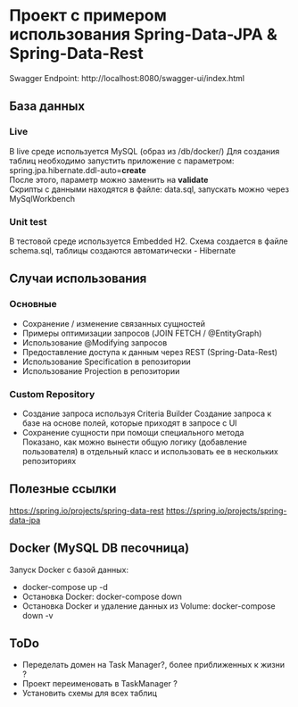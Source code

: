 # Проект с примером использования Spring-Data-JPA & Spring-Data-Rest

Swagger Endpoint: http://localhost:8080/swagger-ui/index.html

## База данных
### Live
В live среде используется MySQL (образ из /db/docker/)
Для создания таблиц необходимо запустить приложение с параметром:
spring.jpa.hibernate.ddl-auto=**create**  
После этого, параметр можно заменить на **validate**  
Скрипты с данными находятся в файле: data.sql, запускать можно через MySqlWorkbench
### Unit test
В тестовой среде используется Embedded H2. Cхема создается в файле schema.sql, таблицы создаются автоматически - Hibernate

## Случаи использования 

### Основные
 - Сохранение / изменение связанных сущностей
 - Примеры оптимизации запросов (JOIN FETCH / @EntityGraph)
 - Использование @Modifying запросов
 - Предоставление доступа к данным через REST (Spring-Data-Rest)
 - Использование Specification в репозитории
 - Использование Projection в репозитории
 
### Custom Repository
* Создание запроса используя Criteria Builder
Создание запроса к базе на основе полей, которые приходят в запросе с UI
* Сохранение сущности при помощи специального метода  
Показано, как можно вынести общую логику (добавление пользователя) в отдельный класс и использовать ее в нескольких репозиториях

## Полезные ссылки
https://spring.io/projects/spring-data-rest
https://spring.io/projects/spring-data-jpa

## Docker (MySQL DB песочница)
Запуск Docker c базой данных:
- docker-compose up -d
- Остановка Docker: docker-compose down
- Остановка Docker и удаление данных из Volume: docker-compose down -v

## ToDo
* Переделать домен на Task Manager?, более приближенных к жизни ?
* Проект переименовать в TaskManager ?
* Установить схемы для всех таблиц